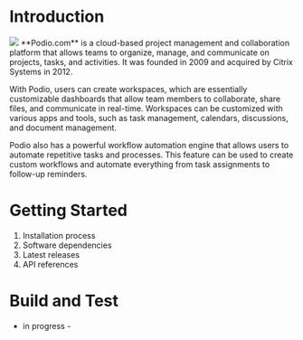 # Introduction

<img src="https://es.brazilianexperience.com/wp-content/uploads/2019/11/Podio-logo.png">
**Podio.com** is a cloud-based project management and collaboration platform that allows teams to organize, manage, and communicate on projects, tasks, and activities. It was founded in 2009 and acquired by Citrix Systems in 2012.

With Podio, users can create workspaces, which are essentially customizable dashboards that allow team members to collaborate, share files, and communicate in real-time. Workspaces can be customized with various apps and tools, such as task management, calendars, discussions, and document management.

Podio also has a powerful workflow automation engine that allows users to automate repetitive tasks and processes. This feature can be used to create custom workflows and automate everything from task assignments to follow-up reminders.

# Getting Started

1. Installation process
2. Software dependencies
3. Latest releases
4. API references

# Build and Test

- in progress -
